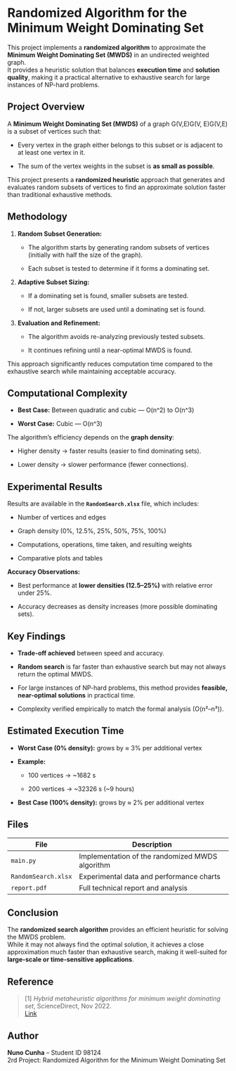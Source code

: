 
# Randomized Algorithm for the Minimum Weight Dominating Set

This project implements a **randomized algorithm** to approximate the **Minimum Weight Dominating Set (MWDS)** in an undirected weighted graph.  
It provides a heuristic solution that balances **execution time** and **solution quality**, making it a practical alternative to exhaustive search for large instances of NP-hard problems.



##  Project Overview

A **Minimum Weight Dominating Set (MWDS)** of a graph G(V,E)G(V, E)G(V,E) is a subset of vertices such that:

-   Every vertex in the graph either belongs to this subset or is adjacent to at least one vertex in it.
    
-   The sum of the vertex weights in the subset is **as small as possible**.
    

This project presents a **randomized heuristic** approach that generates and evaluates random subsets of vertices to find an approximate solution faster than traditional exhaustive methods.



##  Methodology

1.  **Random Subset Generation:**
    
    -   The algorithm starts by generating random subsets of vertices (initially with half the size of the graph).
        
    -   Each subset is tested to determine if it forms a dominating set.
        
2.  **Adaptive Subset Sizing:**
    
    -   If a dominating set is found, smaller subsets are tested.
        
    -   If not, larger subsets are used until a dominating set is found.
        
3.  **Evaluation and Refinement:**
    
    -   The algorithm avoids re-analyzing previously tested subsets.
        
    -   It continues refining until a near-optimal MWDS is found.
        

This approach significantly reduces computation time compared to the exhaustive search while maintaining acceptable accuracy.



##  Computational Complexity

-   **Best Case:** Between quadratic and cubic — O(n^2)   to O(n^3)
    
-   **Worst Case:** Cubic — O(n^3)
    

The algorithm’s efficiency depends on the **graph density**:

-   Higher density → faster results (easier to find dominating sets).
    
-   Lower density → slower performance (fewer connections).
    



##  Experimental Results

Results are available in the **`RandomSearch.xlsx`** file, which includes:

-   Number of vertices and edges
    
-   Graph density (0%, 12.5%, 25%, 50%, 75%, 100%)
    
-   Computations, operations, time taken, and resulting weights
    
-   Comparative plots and tables
    

**Accuracy Observations:**

-   Best performance at **lower densities (12.5–25%)** with relative error under 25%.
    
-   Accuracy decreases as density increases (more possible dominating sets).
    



##  Key Findings

-   **Trade-off achieved** between speed and accuracy.
    
-   **Random search** is far faster than exhaustive search but may not always return the optimal MWDS.
    
-   For large instances of NP-hard problems, this method provides **feasible, near-optimal solutions** in practical time.
    
-   Complexity verified empirically to match the formal analysis (O(n²–n³)).
    



##  Estimated Execution Time

-   **Worst Case (0% density):** grows by ≈ 3% per additional vertex
    
-   **Example:**
    
    -   100 vertices → ~1682 s
        
    -   200 vertices → ~32326 s (~9 hours)
        
-   **Best Case (100% density):** grows by ≈ 2% per additional vertex
    



##  Files


|File|Description|
|----------------|-------------------------------|
|`main.py` |Implementation of the randomized MWDS algorithm|
|`RandomSearch.xlsx`|Experimental data and performance charts|
|`report.pdf`|Full technical report and analysis|



##  Conclusion

The **randomized search algorithm** provides an efficient heuristic for solving the MWDS problem.  
While it may not always find the optimal solution, it achieves a close approximation much faster than exhaustive search, making it well-suited for **large-scale or time-sensitive applications**.



##  Reference

> [1] _Hybrid metaheuristic algorithms for minimum weight dominating set_, ScienceDirect, Nov 2022.  
> [Link](https://www.sciencedirect.com/science/article/pii/S1568494612003092)
    



##  Author

**Nuno Cunha** – Student ID 98124  
2rd Project: Randomized Algorithm for the Minimum Weight Dominating Set

